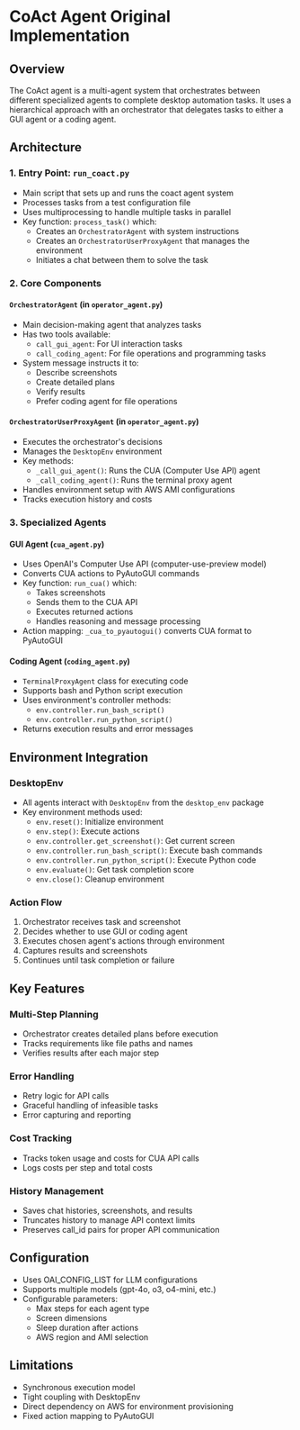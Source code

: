 # CoAct Agent Original Implementation

## Overview
The CoAct agent is a multi-agent system that orchestrates between different specialized agents to complete desktop automation tasks. It uses a hierarchical approach with an orchestrator that delegates tasks to either a GUI agent or a coding agent.

## Architecture

### 1. Entry Point: `run_coact.py`
- Main script that sets up and runs the coact agent system
- Processes tasks from a test configuration file
- Uses multiprocessing to handle multiple tasks in parallel
- Key function: `process_task()` which:
  - Creates an `OrchestratorAgent` with system instructions
  - Creates an `OrchestratorUserProxyAgent` that manages the environment
  - Initiates a chat between them to solve the task

### 2. Core Components

#### `OrchestratorAgent` (in `operator_agent.py`)
- Main decision-making agent that analyzes tasks
- Has two tools available:
  - `call_gui_agent`: For UI interaction tasks
  - `call_coding_agent`: For file operations and programming tasks
- System message instructs it to:
  - Describe screenshots
  - Create detailed plans
  - Verify results
  - Prefer coding agent for file operations

#### `OrchestratorUserProxyAgent` (in `operator_agent.py`)
- Executes the orchestrator's decisions
- Manages the `DesktopEnv` environment
- Key methods:
  - `_call_gui_agent()`: Runs the CUA (Computer Use API) agent
  - `_call_coding_agent()`: Runs the terminal proxy agent
- Handles environment setup with AWS AMI configurations
- Tracks execution history and costs

### 3. Specialized Agents

#### GUI Agent (`cua_agent.py`)
- Uses OpenAI's Computer Use API (computer-use-preview model)
- Converts CUA actions to PyAutoGUI commands
- Key function: `run_cua()` which:
  - Takes screenshots
  - Sends them to the CUA API
  - Executes returned actions
  - Handles reasoning and message processing
- Action mapping: `_cua_to_pyautogui()` converts CUA format to PyAutoGUI

#### Coding Agent (`coding_agent.py`)
- `TerminalProxyAgent` class for executing code
- Supports bash and Python script execution
- Uses environment's controller methods:
  - `env.controller.run_bash_script()`
  - `env.controller.run_python_script()`
- Returns execution results and error messages

## Environment Integration

### DesktopEnv
- All agents interact with `DesktopEnv` from the `desktop_env` package
- Key environment methods used:
  - `env.reset()`: Initialize environment
  - `env.step()`: Execute actions
  - `env.controller.get_screenshot()`: Get current screen
  - `env.controller.run_bash_script()`: Execute bash commands
  - `env.controller.run_python_script()`: Execute Python code
  - `env.evaluate()`: Get task completion score
  - `env.close()`: Cleanup environment

### Action Flow
1. Orchestrator receives task and screenshot
2. Decides whether to use GUI or coding agent
3. Executes chosen agent's actions through environment
4. Captures results and screenshots
5. Continues until task completion or failure

## Key Features

### Multi-Step Planning
- Orchestrator creates detailed plans before execution
- Tracks requirements like file paths and names
- Verifies results after each major step

### Error Handling
- Retry logic for API calls
- Graceful handling of infeasible tasks
- Error capturing and reporting

### Cost Tracking
- Tracks token usage and costs for CUA API calls
- Logs costs per step and total costs

### History Management
- Saves chat histories, screenshots, and results
- Truncates history to manage API context limits
- Preserves call_id pairs for proper API communication

## Configuration
- Uses OAI_CONFIG_LIST for LLM configurations
- Supports multiple models (gpt-4o, o3, o4-mini, etc.)
- Configurable parameters:
  - Max steps for each agent type
  - Screen dimensions
  - Sleep duration after actions
  - AWS region and AMI selection

## Limitations
- Synchronous execution model
- Tight coupling with DesktopEnv
- Direct dependency on AWS for environment provisioning
- Fixed action mapping to PyAutoGUI
